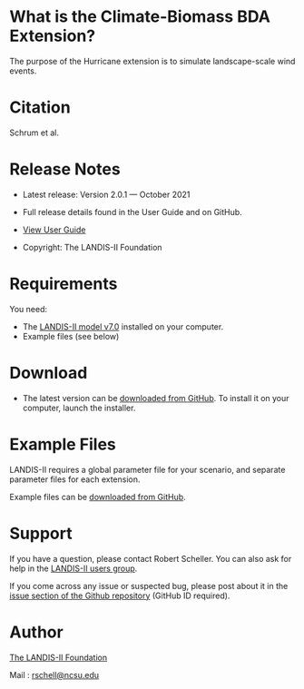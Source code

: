 # What is the Climate-Biomass BDA Extension?

The purpose of the Hurricane extension is to simulate landscape-scale wind events.

# Citation

Schrum et al. 

# Release Notes

- Latest release: Version 2.0.1 — October 2021

- Full release details found in the User Guide and on GitHub.
- [View User Guide]()

- Copyright: The LANDIS-II Foundation

# Requirements

You need:

- The [LANDIS-II model v7.0](http://www.landis-ii.org/install) installed on your computer.
- Example files (see below)

# Download

- The latest version can be [downloaded from GitHub](). To install it on your computer, launch the installer.

# Example Files

LANDIS-II requires a global parameter file for your scenario, and separate parameter files for each extension.

Example files can be [downloaded from GitHub](https://downgit.github.io/#/home?url=https://github.com/LANDIS-II-Foundation/Extension-Biomass-BDA/tree/master/testings/Core7-BiomassBDAv24).

# Support

If you have a question, please contact Robert Scheller. 
You can also ask for help in the [LANDIS-II users group](http://www.landis-ii.org/users).

If you come across any issue or suspected bug, please post about it in the [issue section of the Github repository](https://github.com/LANDIS-II-Foundation/Extension-Biomass-BDA/issues) (GitHub ID required).

# Author

[The LANDIS-II Foundation](http://www.landis-ii.org)

Mail : rschell@ncsu.edu
